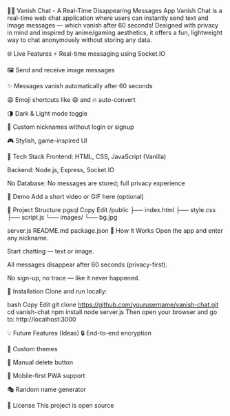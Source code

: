 🕵‍♂ Vanish Chat - A Real-Time Disappearing Messages App
Vanish Chat is a real-time web chat application where users can instantly send text and image messages — which vanish after 60 seconds! Designed with privacy in mind and inspired by anime/gaming aesthetics, it offers a fun, lightweight way to chat anonymously without storing any data.

🌐 Live Features
⚡ Real-time messaging using Socket.IO

🖼 Send and receive image messages

✨ Messages vanish automatically after 60 seconds

😄 Emoji shortcuts like :smile: and :fire: auto-convert

🌗 Dark & Light mode toggle

👤 Custom nicknames without login or signup

🎮 Stylish, game-inspired UI

🚀 Tech Stack
Frontend: HTML, CSS, JavaScript (Vanilla)

Backend: Node.js, Express, Socket.IO

No Database: No messages are stored; full privacy experience

📸 Demo
Add a short video or GIF here (optional)

📁 Project Structure
pgsql
Copy
Edit
/public
  ├── index.html
  ├── style.css
  ├── script.js
  └── images/
       └── bg.jpg

server.js
README.md
package.json
🧠 How It Works
Open the app and enter any nickname.

Start chatting — text or image.

All messages disappear after 60 seconds (privacy-first).

No sign-up, no trace — like it never happened.

🔧 Installation
Clone and run locally:

bash
Copy
Edit
git clone https://github.com/yourusername/vanish-chat.git
cd vanish-chat
npm install
node server.js
Then open your browser and go to:
http://localhost:3000

💡 Future Features (Ideas)
🔒 End-to-end encryption

🎨 Custom themes

🧹 Manual delete button

📱 Mobile-first PWA support

🎭 Random name generator

📄 License
This project is open source

